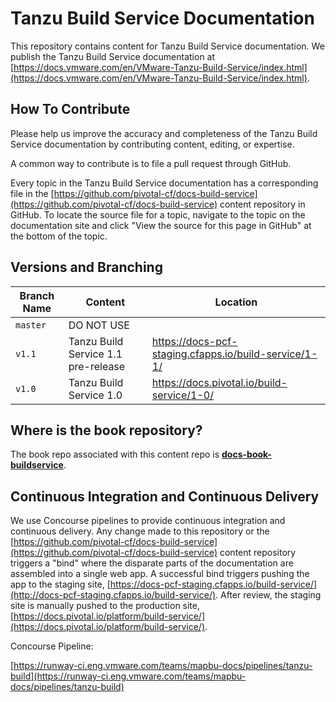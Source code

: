 # Tanzu Build Service Documentation

This repository contains content for Tanzu Build Service documentation. We publish the Tanzu Build Service documentation at
[https://docs.vmware.com/en/VMware-Tanzu-Build-Service/index.html](https://docs.vmware.com/en/VMware-Tanzu-Build-Service/index.html).

## How To Contribute

Please help us improve the accuracy and completeness of the Tanzu Build Service documentation by contributing content, editing,
or expertise.

A common way to contribute is to file a pull request through GitHub.

Every topic in the Tanzu Build Service documentation has a corresponding file in the
[https://github.com/pivotal-cf/docs-build-service](https://github.com/pivotal-cf/docs-build-service) content repository in
GitHub. To locate the source file for a topic, navigate to the topic on the documentation site and click "View
the source for this page in GitHub" at the bottom of the topic.

## Versions and Branching

| **Branch Name** | **Content** | **Location** |
|-----------------|-------------|--------------|
| `master` | DO NOT USE | |
| `v1.1`   | Tanzu Build Service 1.1 pre-release  | https://docs-pcf-staging.cfapps.io/build-service/1-1/ |
| `v1.0`   | Tanzu Build Service 1.0    | https://docs.pivotal.io/build-service/1-0/ |

## Where is the book repository?

The  book repo associated with this content repo is [**docs-book-buildservice**](https://github.com/pivotal-cf/docs-book-buildservice).

## Continuous Integration and Continuous Delivery

We use Concourse pipelines to provide continuous integration and continuous delivery. Any change made to this repository
or the [https://github.com/pivotal-cf/docs-build-service](https://github.com/pivotal-cf/docs-build-service) content repository
triggers a "bind" where the disparate parts of the documentation are assembled into a single web app. A successful bind
triggers pushing the app to the staging site,
[https://docs-pcf-staging.cfapps.io/build-service/](http://docs-pcf-staging.cfapps.io/build-service/). After
review, the staging site is manually pushed to the production site,
[https://docs.pivotal.io/platform/build-service/](https://docs.pivotal.io/platform/build-service/).

Concourse Pipeline:

[https://runway-ci.eng.vmware.com/teams/mapbu-docs/pipelines/tanzu-build](https://runway-ci.eng.vmware.com/teams/mapbu-docs/pipelines/tanzu-build)
